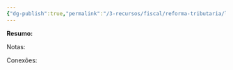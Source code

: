 ```yaml
---
{"dg-publish":true,"permalink":"/3-recursos/fiscal/reforma-tributaria/lei-complementar-132-2023/","dgPassFrontmatter":true,"created":"2025-08-14T08:59:56.256-03:00","updated":"2025-08-14T11:23:50.879-03:00"}
---
```


**Resumo:**


Notas:



Conexões: